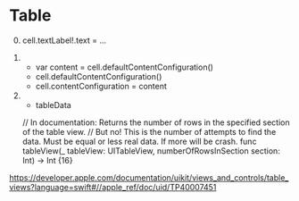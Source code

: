 #  Table

0. cell.textLabel!.text = ...
1. * var content = cell.defaultContentConfiguration() 
   * cell.defaultContentConfiguration()
   * cell.contentConfiguration = content
2. + tableData


    // In documentation: Returns the number of rows in the specified section of the table view.
    // But no! This is the number of attempts to find the data. Must be equal or less real data. If more will be crash.
    func tableView(_ tableView: UITableView, numberOfRowsInSection section: Int) -> Int {16}



https://developer.apple.com/documentation/uikit/views_and_controls/table_views?language=swift#//apple_ref/doc/uid/TP40007451
